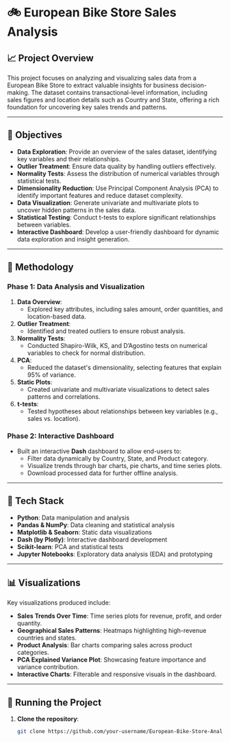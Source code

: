 # 🚲 European Bike Store Sales Analysis

## 📈 Project Overview
This project focuses on analyzing and visualizing sales data from a European Bike Store to extract valuable insights for business decision-making. The dataset contains transactional-level information, including sales figures and location details such as Country and State, offering a rich foundation for uncovering key sales trends and patterns.

---

## 🎯 Objectives
- **Data Exploration**: Provide an overview of the sales dataset, identifying key variables and their relationships.
- **Outlier Treatment**: Ensure data quality by handling outliers effectively.
- **Normality Tests**: Assess the distribution of numerical variables through statistical tests.
- **Dimensionality Reduction**: Use Principal Component Analysis (PCA) to identify important features and reduce dataset complexity.
- **Data Visualization**: Generate univariate and multivariate plots to uncover hidden patterns in the sales data.
- **Statistical Testing**: Conduct t-tests to explore significant relationships between variables.
- **Interactive Dashboard**: Develop a user-friendly dashboard for dynamic data exploration and insight generation.

---

## 🔬 Methodology

### Phase 1: Data Analysis and Visualization
1. **Data Overview**: 
   - Explored key attributes, including sales amount, order quantities, and location-based data.
2. **Outlier Treatment**: 
   - Identified and treated outliers to ensure robust analysis.
3. **Normality Tests**: 
   - Conducted Shapiro-Wilk, KS, and D’Agostino tests on numerical variables to check for normal distribution.
4. **PCA**: 
   - Reduced the dataset's dimensionality, selecting features that explain 95% of variance.
5. **Static Plots**: 
   - Created univariate and multivariate visualizations to detect sales patterns and correlations.
6. **t-tests**: 
   - Tested hypotheses about relationships between key variables (e.g., sales vs. location).

### Phase 2: Interactive Dashboard
- Built an interactive **Dash** dashboard to allow end-users to:
  - Filter data dynamically by Country, State, and Product category.
  - Visualize trends through bar charts, pie charts, and time series plots.
  - Download processed data for further offline analysis.

---

## 🚀 Tech Stack
- **Python**: Data manipulation and analysis
- **Pandas & NumPy**: Data cleaning and statistical analysis
- **Matplotlib & Seaborn**: Static data visualizations
- **Dash (by Plotly)**: Interactive dashboard development
- **Scikit-learn**: PCA and statistical tests
- **Jupyter Notebooks**: Exploratory data analysis (EDA) and prototyping

---

## 📊 Visualizations
Key visualizations produced include:
- **Sales Trends Over Time**: Time series plots for revenue, profit, and order quantity.
- **Geographical Sales Patterns**: Heatmaps highlighting high-revenue countries and states.
- **Product Analysis**: Bar charts comparing sales across product categories.
- **PCA Explained Variance Plot**: Showcasing feature importance and variance contribution.
- **Interactive Charts**: Filterable and responsive visuals in the dashboard.

---

## 🏁 Running the Project

1. **Clone the repository**:
   ```bash
   git clone https://github.com/your-username/European-Bike-Store-Analysis.git
